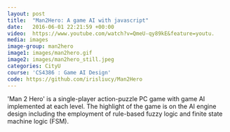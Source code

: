 ```yaml
---
layout: post
title:  "Man2Hero: A game AI with javascript"
date:   2016-06-01 22:21:59 +00:00
video:  https://www.youtube.com/watch?v=QmeU-qy89kE&feature=youtu.
media: images
image-group: man2hero
image1: images/man2hero.gif
image2: images/man2hero_still.jpeg 
categories: CityU
course: 'CS4386 : Game AI Design'
code: https://github.com/irisliucy/Man2Hero
---
```


'Man 2 Hero' is a single-player action-puzzle PC game with game AI implemented at each level. The highlight of the game is on the AI engine design including the employment of rule-based fuzzy logic and finite state machine logic (FSM).